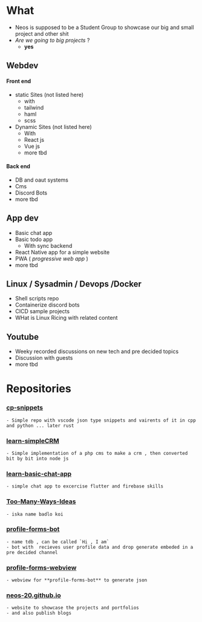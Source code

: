 # What 

* Neos is supposed to be a Student Group to showcase our big and small project and other shit
* _Are we going to big projects_ ?
	* **yes**


## Webdev 

#### Front end
* static Sites (not listed here)
  * with 
  * tailwind
  * haml
  * scss
* Dynamic Sites (not listed here)
  * With
  * React js 
  * Vue js
  * more tbd

####  Back end 
* DB and oaut systems
* Cms
* Discord Bots
* more tbd

## App dev
* Basic chat app
* Basic todo app
    * With sync backend
* React Native app for a simple website
* PWA ( _progressive web app_ )
* more tbd

## Linux / Sysadmin / Devops /Docker

* Shell scripts repo
* Containerize discord bots
* CICD sample projects
* WHat is Linux Ricing with related content

## Youtube
* Weeky recorded discussions on new tech and pre decided topics
* Discussion with guests
* more tbd

# Repositories

### [cp-snippets](https://github.com/neos-20/cp-snippets)
    - Simple repo with vscode json type snippets and vairents of it in cpp and python ... later rust

### [learn-simpleCRM](https://github.com/neos-20/learn-simpleCRM)
    - Simple implementation of a php cms to make a crm , then converted bit by bit into node js

### [learn-basic-chat-app](https://github.com/neos-20/learn-basic-chat-app)
    - simple chat app to excercise flutter and firebase skills

### [Too-Many-Ways-Ideas](https://github.com/neos-20/Too-Many-Ways-Ideas)
    - iska name badlo koi

### [profile-forms-bot](https://github.com/neos-20/profile-forms-bot)
    - name tdb , can be called `Hi , I am`
    - bot with  recieves user profile data and drop generate embeded in a pre decided channel
    
### [profile-forms-webview](https://github.com/neos-20/profile-forms-webview)
    - webview for **profile-forms-bot** to generate json

### [neos-20.github.io](https://github.com/neos-20/neos-20.github.io)
    - website to showcase the projects and portfolios
    - and also publish blogs

  


